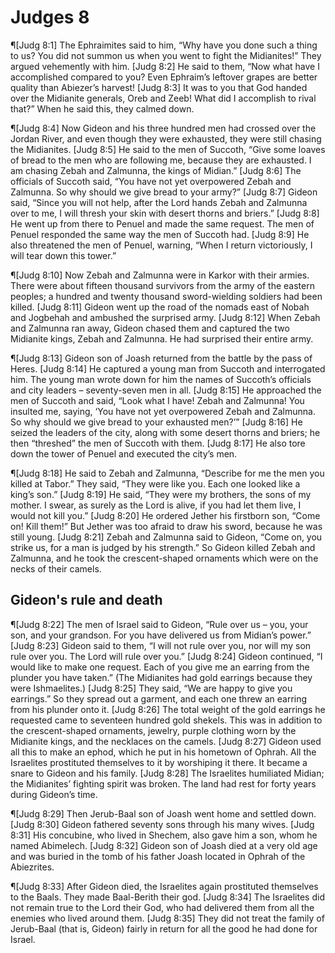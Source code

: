 # Judges 8

¶[Judg 8:1] The Ephraimites said to him, “Why have you done such a thing to us? You did not summon us when you went to fight the Midianites!” They argued vehemently with him.
[Judg 8:2] He said to them, “Now what have I accomplished compared to you? Even Ephraim’s leftover grapes are better quality than Abiezer’s harvest!
[Judg 8:3] It was to you that God handed over the Midianite generals, Oreb and Zeeb! What did I accomplish to rival that?” When he said this, they calmed down.

¶[Judg 8:4] Now Gideon and his three hundred men had crossed over the Jordan River, and even though they were exhausted, they were still chasing the Midianites.
[Judg 8:5] He said to the men of Succoth, “Give some loaves of bread to the men who are following me, because they are exhausted. I am chasing Zebah and Zalmunna, the kings of Midian.”
[Judg 8:6] The officials of Succoth said, “You have not yet overpowered Zebah and Zalmunna. So why should we give bread to your army?”
[Judg 8:7] Gideon said, “Since you will not help, after the Lord hands Zebah and Zalmunna over to me, I will thresh your skin with desert thorns and briers.”
[Judg 8:8] He went up from there to Penuel and made the same request. The men of Penuel responded the same way the men of Succoth had.
[Judg 8:9] He also threatened the men of Penuel, warning, “When I return victoriously, I will tear down this tower.”

¶[Judg 8:10] Now Zebah and Zalmunna were in Karkor with their armies. There were about fifteen thousand survivors from the army of the eastern peoples; a hundred and twenty thousand sword-wielding soldiers had been killed.
[Judg 8:11] Gideon went up the road of the nomads east of Nobah and Jogbehah and ambushed the surprised army.
[Judg 8:12] When Zebah and Zalmunna ran away, Gideon chased them and captured the two Midianite kings, Zebah and Zalmunna. He had surprised their entire army.

¶[Judg 8:13] Gideon son of Joash returned from the battle by the pass of Heres.
[Judg 8:14] He captured a young man from Succoth and interrogated him. The young man wrote down for him the names of Succoth’s officials and city leaders – seventy-seven men in all.
[Judg 8:15] He approached the men of Succoth and said, “Look what I have! Zebah and Zalmunna! You insulted me, saying, ‘You have not yet overpowered Zebah and Zalmunna. So why should we give bread to your exhausted men?’”
[Judg 8:16] He seized the leaders of the city, along with some desert thorns and briers; he then “threshed” the men of Succoth with them.
[Judg 8:17] He also tore down the tower of Penuel and executed the city’s men.

¶[Judg 8:18] He said to Zebah and Zalmunna, “Describe for me the men you killed at Tabor.” They said, “They were like you. Each one looked like a king’s son.”
[Judg 8:19] He said, “They were my brothers, the sons of my mother. I swear, as surely as the Lord is alive, if you had let them live, I would not kill you.”
[Judg 8:20] He ordered Jether his firstborn son, “Come on! Kill them!” But Jether was too afraid to draw his sword, because he was still young.
[Judg 8:21] Zebah and Zalmunna said to Gideon, “Come on, you strike us, for a man is judged by his strength.” So Gideon killed Zebah and Zalmunna, and he took the crescent-shaped ornaments which were on the necks of their camels.

## Gideon's rule and death
¶[Judg 8:22] The men of Israel said to Gideon, “Rule over us – you, your son, and your grandson. For you have delivered us from Midian’s power.”
[Judg 8:23] Gideon said to them, “I will not rule over you, nor will my son rule over you. The Lord will rule over you.”
[Judg 8:24] Gideon continued, “I would like to make one request. Each of you give me an earring from the plunder you have taken.” (The Midianites had gold earrings because they were Ishmaelites.)
[Judg 8:25] They said, “We are happy to give you earrings.” So they spread out a garment, and each one threw an earring from his plunder onto it.
[Judg 8:26] The total weight of the gold earrings he requested came to seventeen hundred gold shekels. This was in addition to the crescent-shaped ornaments, jewelry, purple clothing worn by the Midianite kings, and the necklaces on the camels.
[Judg 8:27] Gideon used all this to make an ephod, which he put in his hometown of Ophrah. All the Israelites prostituted themselves to it by worshiping it there. It became a snare to Gideon and his family.
[Judg 8:28] The Israelites humiliated Midian; the Midianites’ fighting spirit was broken. The land had rest for forty years during Gideon’s time.

¶[Judg 8:29] Then Jerub-Baal son of Joash went home and settled down.
[Judg 8:30] Gideon fathered seventy sons through his many wives.
[Judg 8:31] His concubine, who lived in Shechem, also gave him a son, whom he named Abimelech.
[Judg 8:32] Gideon son of Joash died at a very old age and was buried in the tomb of his father Joash located in Ophrah of the Abiezrites.

¶[Judg 8:33] After Gideon died, the Israelites again prostituted themselves to the Baals. They made Baal-Berith their god.
[Judg 8:34] The Israelites did not remain true to the Lord their God, who had delivered them from all the enemies who lived around them.
[Judg 8:35] They did not treat the family of Jerub-Baal (that is, Gideon) fairly in return for all the good he had done for Israel.
